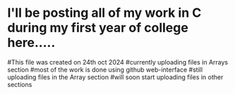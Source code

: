 # I'll be posting all of my work in C during my first year of college here.....
#This file was created on 24th oct 2024
#currently uploading files in Arrays section
#most of the work is done using github web-interface
#still uploading files in the Array section
#will soon start uploading files in other sections
